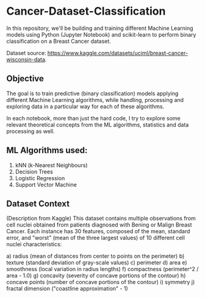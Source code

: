 # Cancer-Dataset-Classification
In this repository, we'll be building and training different Machine Learning models using Python (Jupyter Notebook) and scikit-learn to perform binary classification on a Breast Cancer dataset.

Dataset source: https://www.kaggle.com/datasets/uciml/breast-cancer-wisconsin-data.

## Objective

The goal is to train predictive (binary classification) models applying different Machine Learning algorithms, while handling, processing and exploring data in a particular way for each of these algorithms.

In each notebook, more than just the hard code, I try to explore some relevant theoretical concepts from the ML algorithms, statistics and data processing as well.

## ML Algorithms used:

1) kNN (k-Nearest Neighbours)
2) Decision Trees
3) Logistic Regression
4) Support Vector Machine

## Dataset Context

(Description from Kaggle)
This dataset contains multiple observations from cell nuclei obtained from patients diagnosed with Bening or Malign Breast Cancer. Each instance has 30 features, composed of the mean, standard error, and "worst" (mean of the three largest values) of 10 different cell nuclei characteristics:

a) radius (mean of distances from center to points on the perimeter)
b) texture (standard deviation of gray-scale values)
c) perimeter
d) area
e) smoothness (local variation in radius lengths)
f) compactness (perimeter^2 / area - 1.0)
g) concavity (severity of concave portions of the contour)
h) concave points (number of concave portions of the contour)
i) symmetry
j) fractal dimension ("coastline approximation" - 1)
